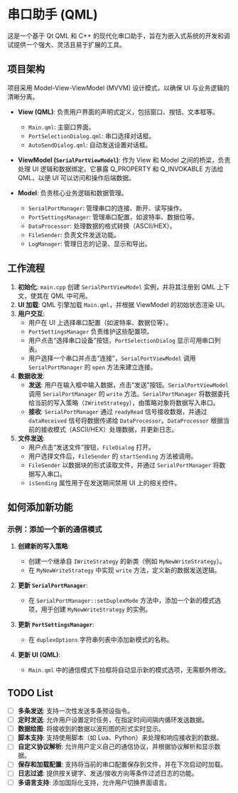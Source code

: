 # 串口助手 (QML)

这是一个基于 Qt QML 和 C++ 的现代化串口助手，旨在为嵌入式系统的开发和调试提供一个强大、灵活且易于扩展的工具。

## 项目架构

项目采用 Model-View-ViewModel (MVVM) 设计模式，以确保 UI 与业务逻辑的清晰分离。

- **View (QML)**: 负责用户界面的声明式定义，包括窗口、按钮、文本框等。
  - `Main.qml`: 主窗口界面。
  - `PortSelectionDialog.qml`: 串口选择对话框。
  - `AutoSendDialog.qml`: 自动发送设置对话框。

- **ViewModel (`SerialPortViewModel`)**: 作为 View 和 Model 之间的桥梁，负责处理 UI 逻辑和数据绑定。它暴露 Q_PROPERTY 和 Q_INVOKABLE 方法给 QML，以便 UI 可以访问和操作后端数据。

- **Model**: 负责核心业务逻辑和数据管理。
  - `SerialPortManager`: 管理串口的连接、断开、读写操作。
  - `PortSettingsManager`: 管理串口配置，如波特率、数据位等。
  - `DataProcessor`: 处理数据的格式转换（ASCII/HEX）。
  - `FileSender`: 负责文件发送功能。
  - `LogManager`: 管理日志的记录、显示和导出。

## 工作流程

1. **初始化**: `main.cpp` 创建 `SerialPortViewModel` 实例，并将其注册到 QML 上下文，使其在 QML 中可用。
2. **UI 加载**: QML 引擎加载 `Main.qml`，并根据 ViewModel 的初始状态渲染 UI。
3. **用户交互**:
   - 用户在 UI 上选择串口配置（如波特率、数据位等）。
   - `PortSettingsManager` 负责维护这些配置项。
   - 用户点击“选择串口设备”按钮，`PortSelectionDialog` 显示可用串口列表。
   - 用户选择一个串口并点击“连接”，`SerialPortViewModel` 调用 `SerialPortManager` 的 `open` 方法来建立连接。
4. **数据收发**:
   - **发送**: 用户在输入框中输入数据，点击“发送”按钮。`SerialPortViewModel` 调用 `SerialPortManager` 的 `write` 方法。`SerialPortManager` 将数据委托给当前的写入策略（`IWriteStrategy`），由策略对象将数据写入串口。
   - **接收**: `SerialPortManager` 通过 `readyRead` 信号接收数据，并通过 `dataReceived` 信号将数据传递给 `DataProcessor`。`DataProcessor` 根据当前的接收模式（ASCII/HEX）处理数据，并更新日志。
5. **文件发送**:
   - 用户点击“发送文件”按钮，`FileDialog` 打开。
   - 用户选择文件后，`FileSender` 的 `startSending` 方法被调用。
   - `FileSender` 以数据块的形式读取文件，并通过 `SerialPortManager` 将数据写入串口。
   - `isSending` 属性用于在发送期间禁用 UI 上的相关控件。

## 如何添加新功能

### 示例：添加一个新的通信模式

1. **创建新的写入策略**:
   - 创建一个继承自 `IWriteStrategy` 的新类（例如 `MyNewWriteStrategy`）。
   - 在 `MyNewWriteStrategy` 中实现 `write` 方法，定义新的数据发送逻辑。

2. **更新 `SerialPortManager`**:
   - 在 `SerialPortManager::setDuplexMode` 方法中，添加一个新的模式选项，用于创建 `MyNewWriteStrategy` 的实例。

3. **更新 `PortSettingsManager`**:
   - 在 `duplexOptions` 字符串列表中添加新模式的名称。

4. **更新 UI (QML)**:
   - `Main.qml` 中的通信模式下拉框将自动显示新的模式选项，无需额外修改。

## TODO List

- [ ] **多条发送**: 支持一次性发送多条预设指令。
- [ ] **定时发送**: 允许用户设置定时任务，在指定时间间隔内循环发送数据。
- [ ] **数据绘图**: 将接收到的数据以波形图的形式实时显示。
- [ ] **脚本支持**: 支持使用脚本（如 Lua、Python）来处理和响应接收到的数据。
- [ ] **自定义协议解析**: 允许用户定义自己的通信协议，并根据协议解析和显示数据。
- [ ] **保存和加载配置**: 支持将当前的串口配置保存到文件，并在下次启动时加载。
- [ ] **日志过滤**: 提供按关键字、发送/接收方向等条件过滤日志的功能。
- [ ] **多语言支持**: 添加国际化支持，允许用户切换界面语言。
